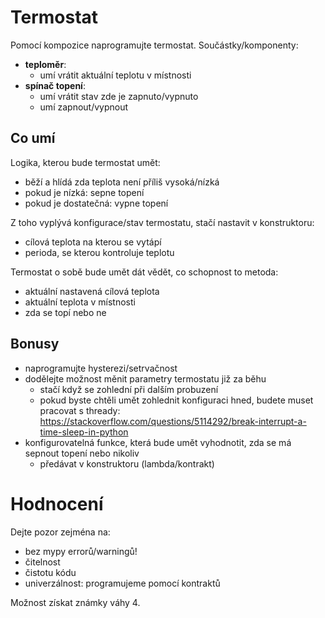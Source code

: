 # Termostat

Pomocí kompozice naprogramujte termostat. Součástky/komponenty:
- **teploměr**:
  - umí vrátit aktuální teplotu v místnosti
- **spínač topení**:
  - umí vrátit stav zde je zapnuto/vypnuto
  - umí zapnout/vypnout

## Co umí

Logika, kterou bude termostat umět:
- běží a hlídá zda teplota není příliš vysoká/nízká
- pokud je nízká: sepne topení
- pokud je dostatečná: vypne topení

Z toho vyplývá konfigurace/stav termostatu, stačí nastavit v konstruktoru:
- cílová teplota na kterou se vytápí
- perioda, se kterou kontroluje teplotu

Termostat o sobě bude umět dát vědět, co schopnost to metoda:
- aktuální nastavená cílová teplota
- aktuální teplota v místnosti
- zda se topí nebo ne

## Bonusy
- naprogramujte hysterezi/setrvačnost
- dodělejte možnost měnit parametry termostatu již za běhu
  - stačí když se zohlední při dalším probuzení
  - pokud byste chtěli umět zohlednit konfiguraci hned, budete muset pracovat s thready: https://stackoverflow.com/questions/5114292/break-interrupt-a-time-sleep-in-python
- konfigurovatelná funkce, která bude umět vyhodnotit, zda se má sepnout topení nebo nikoliv
  - předávat v konstruktoru (lambda/kontrakt)

# Hodnocení
Dejte pozor zejména na:
- bez mypy errorů/warningů!
- čitelnost
- čistotu kódu
- univerzálnost: programujeme pomocí kontraktů

Možnost získat známky váhy 4.
